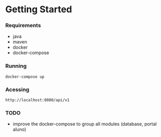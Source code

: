 Getting Started
===============

### Requirements
* java
* maven
* docker
* docker-compose

### Running

	docker-compose up

### Acessing

    http://localhost:8080/api/v1

### TODO
* improve the docker-compose to group all modules (database, portal aluno)


